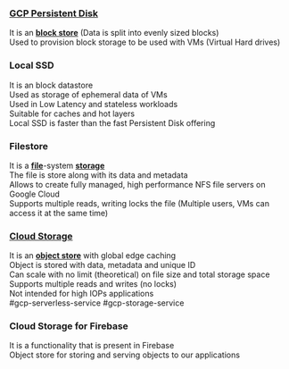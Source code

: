 ### [GCP Persistent Disk](GCP%20Persistent%20Disk.md)

It is an **<u>block store</u>** (Data is split into evenly sized blocks)  
Used to provision block storage to be used with VMs (Virtual Hard drives)

### Local SSD

It is an block datastore  
Used as storage of ephemeral data of VMs  
Used in Low Latency and stateless workloads  
Suitable for caches and hot layers  
Local SSD is faster than the fast Persistent Disk offering

### Filestore

It is a **<u>file</u>**-system **<u>storage</u>**  
The file is store along with its data and metadata  
Allows to create fully managed, high performance NFS file servers on Google Cloud  
Supports multiple reads, writing locks the file (Multiple users, VMs can access it at the same time)

### [Cloud Storage](Cloud%20Storage.md)

It is an **<u>object store</u>** with global edge caching  
Object is stored with data, metadata and unique ID  
Can scale with no limit (theoretical) on file size and total storage space  
Supports multiple reads and writes (no locks)  
Not intended for high IOPs applications  
#gcp-serverless-service #gcp-storage-service

### Cloud Storage for Firebase

It is a functionality that is present in Firebase  
Object store for storing and serving objects to our applications
